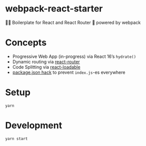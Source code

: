 # webpack-react-starter
👩‍🔬 Boilerplate for React and React Router 🚀 powered by webpack

# Concepts
- Progressive Web App (in-progress) via React 16’s `hydrate()`
- Dynamic routing via [react-router](https://github.com/ReactTraining/react-router)
- Code Splitting via [react-loadable](https://github.com/thejameskyle/react-loadable)
- [package.json hack](https://codeburst.io/ab-using-package-json-over-index-js-8a7af1cd6550) to prevent `index.js`-es everywhere

# Setup

```
yarn
```

# Development

```
yarn start
```
